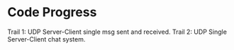 # Code Progress
Trail 1: UDP Server-Client single msg sent and received.
Trail 2: UDP Single Server-Client chat system.
